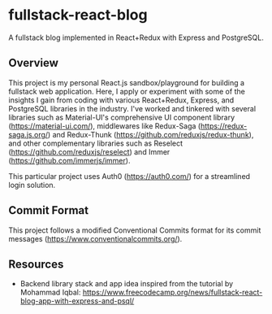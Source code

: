 # fullstack-react-blog
A fullstack blog implemented in React+Redux with Express and PostgreSQL.

## Overview

This project is my personal React.js sandbox/playground for building a fullstack web application. Here, I apply or experiment with some of the insights I gain from coding with various React+Redux, Express, and PostgreSQL libraries in the industry. I've worked and tinkered with several libraries such as Material-UI's comprehensive UI component library (https://material-ui.com/), middlewares like Redux-Saga (https://redux-saga.js.org/) and Redux-Thunk (https://github.com/reduxjs/redux-thunk), and other complementary libraries such as Reselect (https://github.com/reduxjs/reselect) and Immer (https://github.com/immerjs/immer).

This particular project uses Auth0 (https://auth0.com/) for a streamlined login solution.

## Commit Format

This project follows a modified Conventional Commits format for its commit messages (https://www.conventionalcommits.org/).

## Resources
* Backend library stack and app idea inspired from the tutorial by Mohammad Iqbal: https://www.freecodecamp.org/news/fullstack-react-blog-app-with-express-and-psql/
